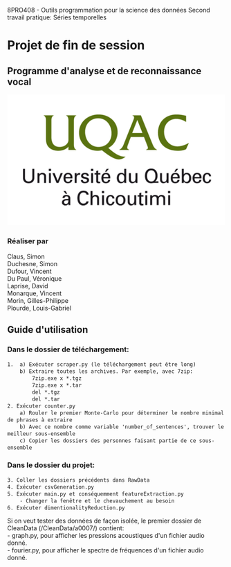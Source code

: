 8PRO408 - Outils programmation pour la science des données
Second travail pratique: Séries temporelles

# Projet de fin de session
## Programme d'analyse et de reconnaissance vocal
![uqac](./readmedata/uqac527x316_transparent.png)


### Réaliser par

<p align="center">

Claus, Simon  
Duchesne, Simon   
Dufour, Vincent  
Du Paul, Véronique  
Laprise, David   
Monarque, Vincent  
Morin, Gilles-Philippe  
Plourde, Louis-Gabriel

</p>


## Guide d'utilisation
### Dans le dossier de téléchargement:  
    1.  a) Exécuter scraper.py (le téléchargement peut être long)  
        b) Extraire toutes les archives. Par exemple, avec 7zip:  
            7zip.exe x *.tgz  
            7zip.exe x *.tar  
            del *.tgz  
            del *.tar  
    2. Exécuter counter.py  
        a) Rouler le premier Monte-Carlo pour déterminer le nombre minimal de phrases à extraire   
        b) Avec ce nombre comme variable 'number_of_sentences', trouver le meilleur sous-ensemble    
        c) Copier les dossiers des personnes faisant partie de ce sous-ensemble    

### Dans le dossier du projet:  
    3. Coller les dossiers précédents dans RawData  
    4. Exécuter csvGeneration.py  
    5. Exécuter main.py et conséquemment featureExtraction.py  
        - Changer la fenêtre et le chevauchement au besoin  
    6. Exécuter dimentionalityReduction.py  

Si on veut tester des données de façon isolée, le premier dossier de CleanData (/CleanData/a0007/) contient:  
    - graph.py, pour afficher les pressions acoustiques d'un fichier audio donné.  
    - fourier.py, pour afficher le spectre de fréquences d'un fichier audio donné.  
